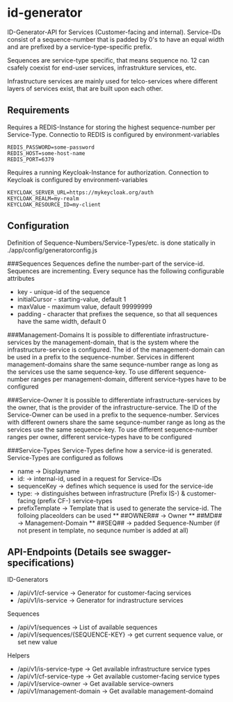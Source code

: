 # id-generator

ID-Generator-API for Services (Customer-facing and internal). Service-IDs consist of a sequence-number that is padded by 0's to have an equal width
and are prefixed by a service-type-specific prefix.

Sequences are service-type specific, that means sequence no. 12 can csafely coexist for end-user services, infrastrukture services, etc.

Infrastructure services are mainly used for telco-services where different layers of services exist, that are built upon each other.

## Requirements
Requires a REDIS-Instance for storing the highest sequence-number per Service-Type.
Connectio to REDIS is configured by environment-variables

```
REDIS_PASSWORD=some-password
REDIS_HOST=some-host-name
REDIS_PORT=6379
``` 

Requires a running Keycloak-Instance for authorization. Connection to Keycloak is configured by environment-variables

```
KEYCLOAK_SERVER_URL=https://mykeycloak.org/auth
KEYCLOAK_REALM=my-realm
KEYCLOAK_RESOURCE_ID=my-client
``` 

## Configuration
Definition of Sequence-Numbers/Service-Types/etc. is done statically in ./app/config/generatorconfig.js

###Sequences
Sequences define the number-part of the service-id. Sequences are incrementing. Every sequnce has the following configurable attributes

* key - unique-id of the sequence
* initialCursor - starting-value, default 1
* maxValue - maximum value, default 99999999
* padding - character that prefixes the sequence, so that all sequences have the same width, default 0

###Management-Domains
It is possible to differentiate infrastructure-services by the management-domain, that is the system where the infrastructure-service is configured.
The id of the management-domain can be used in a prefix to the sequence-number. Services in different management-domains share the same sequnce-number range
as long as the services use the same sequence-key.
To use different sequence-number ranges per management-domain, different service-types have to be configured

###Service-Owner
It is possible to differentiate infrastructure-services by the owner, that is the provider of the infrastructure-service.
The ID of the Service-Owner can be used in a prefix to the sequence-number. Services with different owners share the same sequnce-number range
as long as the services use the same sequence-key.
To use different sequence-number ranges per owner, different service-types have to be configured

###Service-Types
Service-Types define how a service-id is generated. Service-Types are configured as follows

* name -> Displayname
* id: -> internal-id, used in a request for Service-IDs
* sequenceKey -> defines which sequence is used for the service-ide
* type: -> distinguishes between infrastructure (Prefix IS-)  & customer-facing (prefix CF-) service-types 
* prefixTemplate -> Template that is used to generate the service-id. The folloing placeolders can be used
** ##OWNER## -> Owner
** ##MD## -> Management-Domain
** ##SEQ## -> padded Sequence-Number (if not present in template, no sequnce number is added at all)


## API-Endpoints (Details see swagger-specifications)
ID-Generators

* /api/v1/cf-service -> Generator for customer-facing services
* /api/v1/is-service -> Generator for indrastructure services

Sequences

* /api/v1/sequences -> List of available sequences
* /api/v1/sequences/{SEQUENCE-KEY} -> get current sequence value, or set new value

Helpers

* /api/v1/is-service-type -> Get available infrastructure service types
* /api/v1/cf-service-type -> Get available customer-facing service types
* /api/v1/service-owner -> Get available service-owners
* /api/v1/management-domain -> Get available management-domaind


